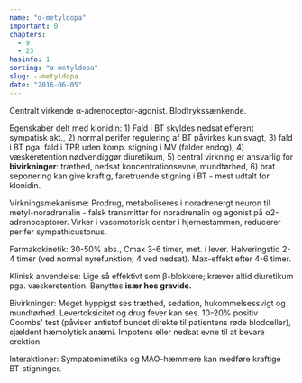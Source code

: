 ```yaml
---
name: "α-metyldopa"
important: 0
chapters:
  - 9
  - 23
hasinfo: 1
sorting: "α-metyldopa"
slug: --metyldopa
date: "2016-06-05"
---
```


Centralt virkende α-adrenoceptor-agonist. Blodtrykssænkende.

Egenskaber delt med klonidin: 1) Fald i BT skyldes nedsat efferent sympatisk
akt., 2) normal perifer regulering af BT påvirkes kun svagt, 3) fald i BT pga.
fald i TPR uden komp. stigning i MV (falder endog), 4) væskeretention
nødvendiggør diuretikum, 5) central virkning er ansvarlig for
<b>bivirkninger</b>: træthed, nedsat koncentrationsevne, mundtørhed, 6) brat
seponering kan give kraftig, faretruende stigning i BT - mest udtalt for
klonidin.

Virkningsmekanisme: Prodrug, metaboliseres i noradrenergt neuron til
metyl-noradrenalin - falsk transmitter for noradrenalin og agonist på
α2-adrenoceptorer. Virker i vasomotorisk center i hjernestammen, reducerer
perifer sympathicustonus.

Farmakokinetik: 30-50% abs., Cmax 3-6 timer, met. i lever. Halveringstid 2-4
timer (ved normal nyrefunktion; 4 ved nedsat). Max-effekt efter 4-6 timer.

Klinisk anvendelse: Lige så effektivt som β-blokkere; kræver altid diuretikum
pga. væskeretention. Benyttes <b>især hos gravide.</b>

Bivirkninger: Meget hyppigst ses træthed, sedation, hukommelsessvigt og
mundtørhed. Levertoksicitet og drug fever kan ses. 10-20% positiv Coombs' test
(påviser antistof bundet direkte til patientens røde blodceller), sjældent
hæmolytisk anæmi. Impotens eller nedsat evne til at bevare erektion.

Interaktioner: Sympatomimetika og MAO-hæmmere kan medføre kraftige
BT-stigninger.
